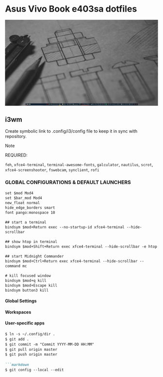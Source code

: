 # Asus Vivo Book e403sa dotfiles

![Screenshot](/screenshots/Screenshot_2018.png)

## i3wm

Create symbolic link to .config/i3/config file to keep it in sync with repository.

> [!NOTE]  
> REQUIRED:
>
> `feh`, `xfce4-terminal`, `terminal-awesome-fonts`, `galculator`, `nautilus`, `scrot`, `xfce4-screenshooter`, `fswebcam`, `synclient`, `rofi`

### GLOBAL CONFIGURATIONS & DEFAULT LAUNCHERS
```text
set $mod Mod4
set $bar_mod Mod4
new_float normal
hide_edge_borders smart
font pango:monospace 10

## start a terminal
bindsym $mod+Return exec --no-startup-id xfce4-terminal --hide-scrollbar

## show htop in terminal
bindsym $mod+Shift+Return exec xfce4-terminal --hide-scrollbar -e htop

## start Midnight Commander
bindsym $mod+Ctrl+Return exec xfce4-terminal --hide-scrollbar --command mc

# kill focused window
bindsym $mod+q kill
bindsym $mod+Escape kill
bindsym button3 kill
```

#### Global Settings

#### Workspaces

#### User-specific apps


```markdown
$ ln -s ~/.config/dir .
$ git add .
$ git commit -m "Commit YYYY-MM-DD HH:MM"
$ git pull origin master
$ git push origin master

```markdown
$ git config --local --edit


